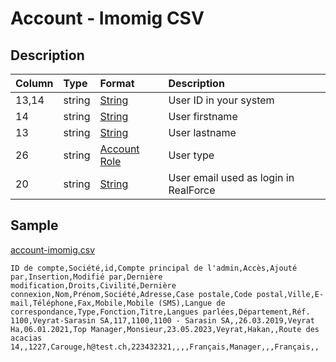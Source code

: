 # Account - Imomig CSV

## Description

| Column | Type | Format | Description |
| :--- | :--- | :--- | :--- |
| 13,14 | string | [String](https://en.wikipedia.org/wiki/String_(computer_science)) | User ID in your system |
| 14 | string | [String](https://en.wikipedia.org/wiki/String_(computer_science)) | User firstname |
| 13 | string | [String](https://en.wikipedia.org/wiki/String_(computer_science)) | User lastname |
| 26 | string | [Account Role](../values/account_role_id.md) | User type |
| 20 | string | [String](https://en.wikipedia.org/wiki/String_(computer_science)) | User email used as login in RealForce |

## Sample

[account-imomig.csv](../samples/account-imomig.csv)
```
ID de compte,Société,id,Compte principal de l'admin,Accès,Ajouté par,Insertion,Modifié par,Dernière modification,Droits,Civilité,Dernière connexion,Nom,Prénom,Société,Adresse,Case postale,Code postal,Ville,E-mail,Téléphone,Fax,Mobile,Mobile (SMS),Langue de correspondance,Type,Fonction,Titre,Langues parlées,Département,Réf.
1100,Veyrat-Sarasin SA,117,1100,1100 - Sarasin SA,,26.03.2019,Veyrat Ha,06.01.2021,Top Manager,Monsieur,23.05.2023,Veyrat,Hakan,,Route des acacias 14,,1227,Carouge,h@test.ch,223432321,,,,Français,Manager,,,Français,,

```
